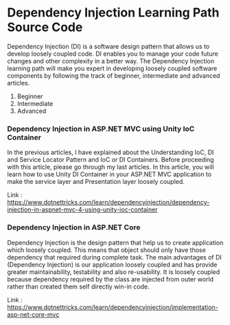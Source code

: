 # Dependency Injection Learning Path Source Code
Dependency Injection (DI) is a software design pattern that allows us to develop loosely coupled code. DI enables you to manage your code future changes and other complexity in a better way. The Dependency Injection learning path will make you expert in developing loosely coupled software components by following the track of beginner, intermediate and advanced articles.

1. Beginner
2. Intermediate
3. Advanced

### Dependency Injection in ASP.NET MVC using Unity IoC Container
In the previous articles, I have explained about the Understanding IoC, DI and Service Locator Pattern and IoC or DI Containers. Before proceeding with this article, please go through my last articles. In this article, you will learn how to use Unity DI Container in your ASP.NET MVC application to make the service layer and Presentation layer loosely coupled.

Link : https://www.dotnettricks.com/learn/dependencyinjection/dependency-injection-in-aspnet-mvc-4-using-unity-ioc-container

### Dependency Injection in ASP.NET Core
Dependency Injection is the design pattern that help us to create application which loosely coupled. This means that object should only have those dependency that required during complete task. The main advantages of DI (Dependency Injection) is our application loosely coupled and has provide greater maintainability, testability and also re-usability. It is loosely coupled because dependency required by the class are injected from outer world rather than created them self directly win-in code.

Link : https://www.dotnettricks.com/learn/dependencyinjection/implementation-asp-net-core-mvc
